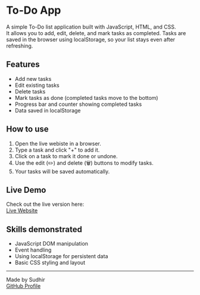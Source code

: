 # To-Do App

A simple To-Do list application built with JavaScript, HTML, and CSS.  
It allows you to add, edit, delete, and mark tasks as completed. Tasks are saved in the browser using localStorage, so your list stays even after refreshing.

## Features

- Add new tasks
- Edit existing tasks
- Delete tasks
- Mark tasks as done (completed tasks move to the bottom)
- Progress bar and counter showing completed tasks
- Data saved in localStorage

## How to use

1. Open the live webiste in a browser.
2. Type a task and click "+" to add it.
3. Click on a task to mark it done or undone.
4. Use the edit (✏️) and delete (🗑️) buttons to modify tasks.
5. Your tasks will be saved automatically.

## Live Demo

Check out the live version here:  
[Live Website](https://sudhirkannan.github.io/ToDo-App/)

## Skills demonstrated

- JavaScript DOM manipulation
- Event handling
- Using localStorage for persistent data
- Basic CSS styling and layout

---

Made by Sudhir  
[GitHub Profile](https://github.com/SudhirKannan)
